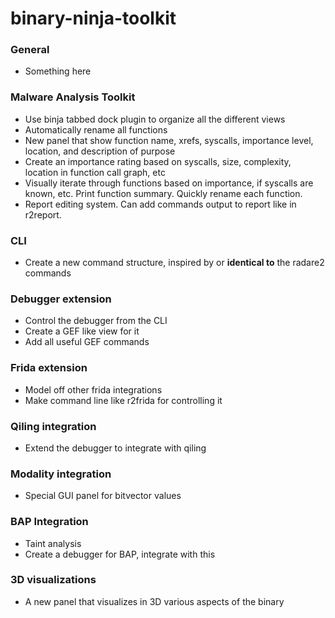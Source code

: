 # binary-ninja-toolkit

### General
 - Something here
 
### Malware Analysis Toolkit
 - Use binja tabbed dock plugin to organize all the different views
 - Automatically rename all functions
 - New panel that show function name, xrefs, syscalls, importance level, location, and description of purpose
 - Create an importance rating based on syscalls, size, complexity, location in function call graph, etc
 - Visually iterate through functions based on importance, if syscalls are known, etc. Print function summary. Quickly rename each function.
 - Report editing system. Can add commands output to report like in r2report. 

### CLI
 - Create a new command structure, inspired by or **identical to** the radare2 commands
 
### Debugger extension
 - Control the debugger from the CLI
 - Create a GEF like view for it
 - Add all useful GEF commands

### Frida extension
 - Model off other frida integrations
 - Make command line like r2frida for controlling it
 
### Qiling integration
 - Extend the debugger to integrate with qiling

### Modality integration
 - Special GUI panel for bitvector values

### BAP Integration
 - Taint analysis
 - Create a debugger for BAP, integrate with this

### 3D visualizations
 - A new panel that visualizes in 3D various aspects of the binary
